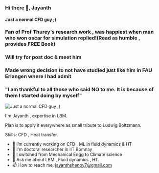 ### Hi there 👋, Jayanth
#### Just a normal CFD guy ;)
### Fan of Prof Thurey's research work , was happiest when man who won oscar for simulation replied!(Read as humble , provides FREE Book)
### Will try for post doc & meet him

### Made wrong decision to not have studied just like him in FAU Erlangen where I had admit
 

### "I am thankful to all those who said NO to me. It is because of them I  started doing by myself"

![Just a normal CFD guy ;)](https://cdn.paperpile.com/blog/img/ludwig-boltzmann-1400x700.png)

I'm Jayanth , expertise in LBM. 


Plan is to apply it everywhere as small tribute to Ludwig Boltzmann.

Skills: CFD , Heat transfer.

- 🔭 I’m currently working on CFD , ML in fluid dynamics & HT 
- 🌱 I'm doctoral researcher in IIT Bomnay
- 👯 I switched from Mechanical Engg to Climate science
- 💬 Ask me about LBM , Fluid dynamics , HT.
- 📫 How to reach me: jayanthshenoy7@gmail.com 









